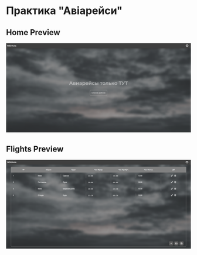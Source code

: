 # Практика "Авіарейси"

## Home Preview
![Home preview](https://github.com/webshining/CourseAvia/blob/react/hprev.jpg)
## Flights Preview
![Home preview](https://github.com/webshining/CourseAvia/blob/react/fliprev.jpg)